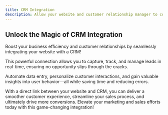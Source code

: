 ```yaml
---
title: CRM Integration
description: Allow your website and customer relationship manager to communicate.
---
```


## Unlock the Magic of CRM Integration

Boost your business efficiency and customer relationships by seamlessly integrating your website with a CRM!

This powerful connection allows you to capture, track, and manage leads in real-time, ensuring no opportunity slips through the cracks.

Automate data entry, personalize customer interactions, and gain valuable insights into user behavior—all while saving time and reducing errors.

With a direct link between your website and CRM, you can deliver a smoother customer experience, streamline your sales process, and ultimately drive more conversions. Elevate your marketing and sales efforts today with this game-changing integration!
